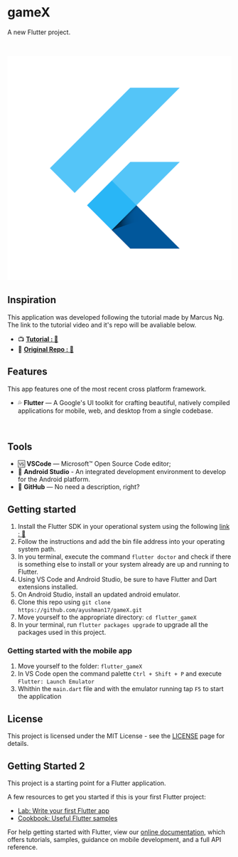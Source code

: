 # gameX

A new Flutter project.

<br />
<p align="center">
  <a>
    <img src="web/icons/Icon-512.png" alt="Logo">
  </a>

## Inspiration

This application was developed following the tutorial made by Marcus Ng. The link to the tutorial video and it's repo will be avaliable below. 

- 📺 **[Tutorial : 🔗](https://www.youtube.com/watch?v=o_eVKOqY48Q)**
- 💾 **[Original Repo : 🔗](https://github.com/MarcusNg/flutter_swarm_game)**


## Features

This app features one of the most recent cross platform framework.

- 💦 **Flutter** — A Google's UI toolkit for crafting beautiful, natively compiled applications for mobile, web, and desktop from a single codebase.
<br>


## Tools

- 🆚 **VSCode** — Microsoft™ Open Source Code editor;
- 📱 **Android Studio** - An integrated development environment to develop for the Android platform.
- 💾 **GitHub** — No need a description, right?


## Getting started

1. Install the Flutter SDK in your operational system using the following [link : 🔗](https://flutter.dev/docs/get-started/install)
2. Follow the instructions and add the bin file address into your operating system path.
3. In you terminal, execute the command `flutter doctor` and check if there is something else to install or your system already are up and running to Flutter.
4. Using VS Code and Android Studio, be sure to have Flutter and Dart extensions installed.
5. On Android Studio, install an updated android emulator.
6. Clone this repo using `git clone https://github.com/ayushman17/gameX.git`
7. Move yourself to the appropriate directory: `cd flutter_gameX`<br />
8. In your terminal, run `flutter packages upgrade` to upgrade all the packages used in this project.<br />


### Getting started with the mobile app

1. Move yourself to the folder: `flutter_gameX`
2. In VS Code open the command palette `Ctrl + Shift + P` and execute `Flutter: Launch Emulator`
3. Whithin the `main.dart` file and with the emulator running tap `F5` to start the application 


## License

This project is licensed under the MIT License - see the [LICENSE](https://opensource.org/licenses/MIT) page for details.

## Getting Started 2

This project is a starting point for a Flutter application.

A few resources to get you started if this is your first Flutter project:

- [Lab: Write your first Flutter app](https://flutter.dev/docs/get-started/codelab)
- [Cookbook: Useful Flutter samples](https://flutter.dev/docs/cookbook)

For help getting started with Flutter, view our
[online documentation](https://flutter.dev/docs), which offers tutorials,
samples, guidance on mobile development, and a full API reference.
